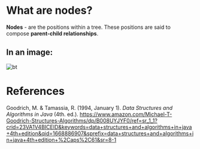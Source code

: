 # What are nodes? 

**Nodes** - are the positions within a tree. These positions are said to compose **parent-child relationships**. 






## In an image: 
![bt](https://user-images.githubusercontent.com/109105989/202874122-e3e33b53-cf76-45a6-9022-500546b3745f.png)








# References 
Goodrich, M. & Tamassia, R. (1994, January 1). *Data Structures and Algorithms in Java* (4th. ed.). <https://www.amazon.com/Michael-T-Goodrich-Structures-Algorithms/dp/B008UYJYF0/ref=sr_1_1?crid=23VA1V4BICEID&keywords=data+structures+and+algorithms+in+java+4th+edition&qid=1668886907&sprefix=data+structures+and+algorithms+in+java+4th+edition+%2Caps%2C61&sr=8-1>
